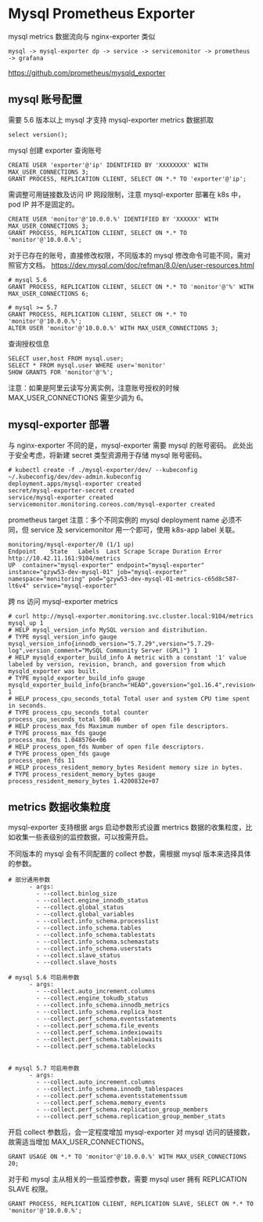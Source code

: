 # Mysql Prometheus Exporter
mysql metrics 数据流向与 nginx-exporter 类似
```
mysql -> mysql-exporter dp -> service -> servicemonitor -> prometheus -> grafana
```
https://github.com/prometheus/mysqld_exporter
## mysql 账号配置
需要 5.6 版本以上 mysql 才支持 mysql-exporter metrics 数据抓取
```
select version();
```
mysql 创建 exporter 查询账号
```
CREATE USER 'exporter'@'ip' IDENTIFIED BY 'XXXXXXXX' WITH MAX_USER_CONNECTIONS 3;
GRANT PROCESS, REPLICATION CLIENT, SELECT ON *.* TO 'exporter'@'ip';
```
需调整可用链接数及访问 IP 网段限制，注意 mysql-exporter 部署在 k8s 中， pod IP 并不是固定的。
```
CREATE USER 'monitor'@'10.0.0.%' IDENTIFIED BY 'XXXXXX' WITH MAX_USER_CONNECTIONS 3;
GRANT PROCESS, REPLICATION CLIENT, SELECT ON *.* TO 'monitor'@'10.0.0.%';
```
对于已存在的账号，直接修改权限，不同版本的 mysql 修改命令可能不同，需对照官方文档。
https://dev.mysql.com/doc/refman/8.0/en/user-resources.html 
```
# mysql 5.6
GRANT PROCESS, REPLICATION CLIENT, SELECT ON *.* TO 'monitor'@'%' WITH MAX_USER_CONNECTIONS 6;

# mysql >= 5.7
GRANT PROCESS, REPLICATION CLIENT, SELECT ON *.* TO 'monitor'@'10.0.0.%';
ALTER USER 'monitor'@'10.0.0.%' WITH MAX_USER_CONNECTIONS 3;
```
查询授权信息
```
SELECT user,host FROM mysql.user;
SELECT * FROM mysql.user WHERE user='monitor'
SHOW GRANTS FOR 'monitor'@'%';
```
注意：如果是阿里云读写分离实例，注意账号授权的时候 MAX_USER_CONNECTIONS 需至少调为 6。

## mysql-exporter 部署
与 nginx-exporter 不同的是，mysql-exporter 需要 mysql 的账号密码。
此处出于安全考虑，将新建 secret 类型资源用于存储 mysql 账号密码。
```
# kubectl create -f ./mysql-exporter/dev/ --kubeconfig ~/.kubeconfig/dev/dev-admin.kubeconfig 
deployment.apps/mysql-exporter created
secret/mysql-exporter-secret created
service/mysql-exporter created
servicemonitor.monitoring.coreos.com/mysql-exporter created
```
prometheus target
注意：多个不同实例的 mysql deployment name 必须不同，但 service 及 servicemonitor 用一个即可，使用 k8s-app label 关联。
```
monitoring/mysql-exporter/0 (1/1 up) 
Endpoint	State	Labels	Last Scrape	Scrape Duration	Error
http://10.42.11.161:9104/metrics
UP	container="mysql-exporter" endpoint="mysql-exporter" instance="gzyw53-dev-mysql-01" job="mysql-exporter" namespace="monitoring" pod="gzyw53-dev-mysql-01-metrics-c65d8c587-lt6v4" service="mysql-exporter"
```
跨 ns 访问 mysql-exporter metrics
```
# curl http://mysql-exporter.monitoring.svc.cluster.local:9104/metrics
mysql_up 1
# HELP mysql_version_info MySQL version and distribution.
# TYPE mysql_version_info gauge
mysql_version_info{innodb_version="5.7.29",version="5.7.29-log",version_comment="MySQL Community Server (GPL)"} 1
# HELP mysqld_exporter_build_info A metric with a constant '1' value labeled by version, revision, branch, and goversion from which mysqld_exporter was built.
# TYPE mysqld_exporter_build_info gauge
mysqld_exporter_build_info{branch="HEAD",goversion="go1.16.4",revision="ad2847c7fa67b9debafccd5a08bacb12fc9031f1",version="0.13.0"} 1
# HELP process_cpu_seconds_total Total user and system CPU time spent in seconds.
# TYPE process_cpu_seconds_total counter
process_cpu_seconds_total 508.86
# HELP process_max_fds Maximum number of open file descriptors.
# TYPE process_max_fds gauge
process_max_fds 1.048576e+06
# HELP process_open_fds Number of open file descriptors.
# TYPE process_open_fds gauge
process_open_fds 11
# HELP process_resident_memory_bytes Resident memory size in bytes.
# TYPE process_resident_memory_bytes gauge
process_resident_memory_bytes 1.4200832e+07
```
## metrics 数据收集粒度
mysql-exporter 支持根据 args 启动参数形式设置 mertrics 数据的收集粒度，比如收集一些表级别的监控数据，可以按需开启。

不同版本的 mysql 会有不同配置的 collect 参数，需根据 mysql 版本来选择具体的参数。
```
# 部分通用参数
      - args:
        - --collect.binlog_size
        - --collect.engine_innodb_status
        - --collect.global_status
        - --collect.global_variables
        - --collect.info_schema.processlist
        - --collect.info_schema.tables
        - --collect.info_schema.tablestats
        - --collect.info_schema.schemastats
        - --collect.info_schema.userstats
        - --collect.slave_status
        - --collect.slave_hosts

# mysql 5.6 可启用参数
      - args:
        - --collect.auto_increment.columns
        - --collect.engine_tokudb_status
        - --collect.info_schema.innodb_metrics
        - --collect.info_schema.replica_host
        - --collect.perf_schema.eventsstatements
        - --collect.perf_schema.file_events
        - --collect.perf_schema.indexiowaits
        - --collect.perf_schema.tableiowaits
        - --collect.perf_schema.tablelocks


# mysql 5.7 可启用参数
      - args:
        - --collect.auto_increment.columns
        - --collect.info_schema.innodb_tablespaces
        - --collect.perf_schema.eventsstatementssum
        - --collect.perf_schema.memory_events
        - --collect.perf_schema.replication_group_members
        - --collect.perf_schema.replication_group_member_stats
```

开启 collect 参数后，会一定程度增加 mysql-exporter 对 mysql 访问的链接数，故需适当增加 MAX_USER_CONNECTIONS。
```
GRANT USAGE ON *.* TO 'monitor'@'10.0.0.%' WITH MAX_USER_CONNECTIONS 20;
```
对于和 mysql 主从相关的一些监控参数，需要 mysql user 拥有 REPLICATION SLAVE 权限。
```
GRANT PROCESS, REPLICATION CLIENT, REPLICATION SLAVE, SELECT ON *.* TO 'monitor'@'10.0.0.%';
```
